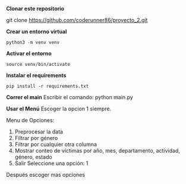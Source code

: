 **Clonar este repositorio**

   git clone https://github.com/coderunner86/proyecto_2.git

**Crear un entorno virtual**

    python3 -m venv venv

**Activar el entorno**

    source venv/bin/activate

**Instalar el requirements**

    pip install -r requirements.txt

**Correr el main**
Escribir el comando:
    python main.py

**Usar el Menú**
Escoger la opcion 1 siempre.

   Menu de Opciones:
   1. Preprocesar la data
   2. Filtrar por género
   3. Filtrar por cualquier otra columna
   4. Mostrar conteo de víctimas por año, mes, departamento, actividad, género, estado
   5. Salir
   Seleccione una opción: 1

Después escoger mas opciones
